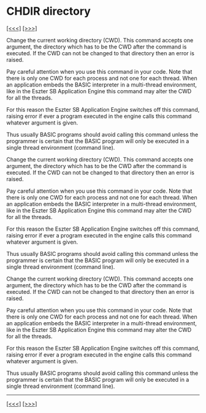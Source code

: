 # CHDIR directory

[\[\<\<\<\]](ug_25.20.md) [\[\>\>\>\]](ug_25.22.md)

Change the current working directory (CWD). This command accepts one
argument, the directory which has to be the CWD after the command is
executed. If the CWD can not be changed to that directory then an error
is raised.

Pay careful attention when you use this command in your code. Note that
there is only one CWD for each process and not one for each thread. When
an application embeds the BASIC interpreter in a multi-thread
environment, like in the Eszter SB Application Engine this command may
alter the CWD for all the threads.

For this reason the Eszter SB Application Engine switches off this
command, raising error if ever a program executed in the engine calls
this command whatever argument is given.

Thus usually BASIC programs should avoid calling this command unless the
programmer is certain that the BASIC program will only be executed in a
single thread environment (command line).

Change the current working directory (CWD). This command accepts one
argument, the directory which has to be the CWD after the command is
executed. If the CWD can not be changed to that directory then an error
is raised.

Pay careful attention when you use this command in your code. Note that
there is only one CWD for each process and not one for each thread. When
an application embeds the BASIC interpreter in a multi-thread
environment, like in the Eszter SB Application Engine this command may
alter the CWD for all the threads.

For this reason the Eszter SB Application Engine switches off this
command, raising error if ever a program executed in the engine calls
this command whatever argument is given.

Thus usually BASIC programs should avoid calling this command unless the
programmer is certain that the BASIC program will only be executed in a
single thread environment (command line).

Change the current working directory (CWD). This command accepts one
argument, the directory which has to be the CWD after the command is
executed. If the CWD can not be changed to that directory then an error
is raised.

Pay careful attention when you use this command in your code. Note that
there is only one CWD for each process and not one for each thread. When
an application embeds the BASIC interpreter in a multi-thread
environment, like in the Eszter SB Application Engine this command may
alter the CWD for all the threads.

For this reason the Eszter SB Application Engine switches off this
command, raising error if ever a program executed in the engine calls
this command whatever argument is given.

Thus usually BASIC programs should avoid calling this command unless the
programmer is certain that the BASIC program will only be executed in a
single thread environment (command line).

-----

[\[\<\<\<\]](ug_25.20.md) [\[\>\>\>\]](ug_25.22.md)
